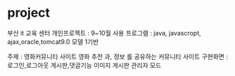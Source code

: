 # project
부산 it 교육 센터 
개인프로젝트 : 9~10월
사용 프로그램 : java, javascropt, ajax,oracle,tomcat9.0
모델 1기반

주제 : 영화커뮤니티 사이트
영화 추천 과, 정보 를 공유하는 커뮤니티 사이트
구현화면 : 로그인,로그아웃
          게시판,댓글기능
          이미지 게시판
          관리자 모드
